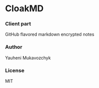 # CloakMD
### Client part
GitHub flavored markdown encrypted notes

### Author
Yauheni Mukavozchyk

### License
MIT